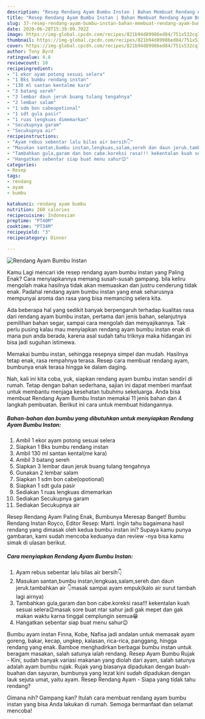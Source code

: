 ```yaml
---
description: "Resep Rendang Ayam Bumbu Instan | Bahan Membuat Rendang Ayam Bumbu Instan Yang Bisa Manjain Lidah"
title: "Resep Rendang Ayam Bumbu Instan | Bahan Membuat Rendang Ayam Bumbu Instan Yang Bisa Manjain Lidah"
slug: 37-resep-rendang-ayam-bumbu-instan-bahan-membuat-rendang-ayam-bumbu-instan-yang-bisa-manjain-lidah
date: 2020-06-28T15:39:09.702Z
image: https://img-global.cpcdn.com/recipes/821b94d89986ed84/751x532cq70/rendang-ayam-bumbu-instan-foto-resep-utama.jpg
thumbnail: https://img-global.cpcdn.com/recipes/821b94d89986ed84/751x532cq70/rendang-ayam-bumbu-instan-foto-resep-utama.jpg
cover: https://img-global.cpcdn.com/recipes/821b94d89986ed84/751x532cq70/rendang-ayam-bumbu-instan-foto-resep-utama.jpg
author: Tony Byrd
ratingvalue: 4.8
reviewcount: 10
recipeingredient:
- "1 ekor ayam potong sesuai selera"
- "1 Bks bumbu rendang instan"
- "130 ml santan kentalme kara"
- "3 batang sereh"
- "3 lembar daun jeruk buang tulang tengahnya"
- "2 lembar salam"
- "1 sdm bon cabeopotional"
- "1 sdt gula pasir"
- "1 ruas lengkuas dimemarkan"
- "Secukupnya garam"
- "Secukupnya air"
recipeinstructions:
- "Ayam rebus sebentar lalu bilas air bersih👇"
- "Masukan santan,bumbu instan,lengkuas,salam,sereh dan daun jeruk.tambahkan air 👇masak sampai ayam empuk(kalo air surut tambah lagi airnya)"
- "Tambahkan gula,garam dan bon cabe.koreksi rasa!!! kekentalan kuah sesuai selera😉masak sore buat ntar sahur jadi gak mepet dan gak makan waktu karna tinggal cemplungin semua😁"
- "Hangatkan sebentar siap buat menu sahur😉"
categories:
- Resep
tags:
- rendang
- ayam
- bumbu

katakunci: rendang ayam bumbu 
nutrition: 260 calories
recipecuisine: Indonesian
preptime: "PT40M"
cooktime: "PT34M"
recipeyield: "3"
recipecategory: Dinner

---
```



![Rendang Ayam Bumbu Instan](https://img-global.cpcdn.com/recipes/821b94d89986ed84/751x532cq70/rendang-ayam-bumbu-instan-foto-resep-utama.jpg)

Kamu Lagi mencari ide resep rendang ayam bumbu instan yang Paling Enak? Cara menyiapkannya memang susah-susah gampang. bila keliru mengolah maka hasilnya tidak akan memuaskan dan justru cenderung tidak enak. Padahal rendang ayam bumbu instan yang enak seharusnya mempunyai aroma dan rasa yang bisa memancing selera kita.

Ada beberapa hal yang sedikit banyak berpengaruh terhadap kualitas rasa dari rendang ayam bumbu instan, pertama dari jenis bahan, selanjutnya pemilihan bahan segar, sampai cara mengolah dan menyajikannya. Tak perlu pusing kalau mau menyiapkan rendang ayam bumbu instan enak di mana pun anda berada, karena asal sudah tahu triknya maka hidangan ini bisa jadi suguhan istimewa.

Memakai bumbu instan, sehingga resepnya simpel dan mudah. Hasilnya tetap enak, rasa rempahnya terasa. Resep cara membuat rendang ayam, bumbunya enak terasa hingga ke dalam daging.


Nah, kali ini kita coba, yuk, siapkan rendang ayam bumbu instan sendiri di rumah. Tetap dengan bahan sederhana, sajian ini dapat memberi manfaat untuk membantu menjaga kesehatan tubuhmu sekeluarga. Anda bisa membuat Rendang Ayam Bumbu Instan memakai 11 jenis bahan dan 4 langkah pembuatan. Berikut ini cara untuk membuat hidangannya.

<!--inarticleads1-->

##### Bahan-bahan dan bumbu yang dibutuhkan untuk menyiapkan Rendang Ayam Bumbu Instan:

1. Ambil 1 ekor ayam potong sesuai selera
1. Siapkan 1 Bks bumbu rendang instan
1. Ambil 130 ml santan kental(me kara)
1. Ambil 3 batang sereh
1. Siapkan 3 lembar daun jeruk buang tulang tengahnya
1. Gunakan 2 lembar salam
1. Siapkan 1 sdm bon cabe(opotional)
1. Siapkan 1 sdt gula pasir
1. Sediakan 1 ruas lengkuas dimemarkan
1. Sediakan Secukupnya garam
1. Sediakan Secukupnya air


Resep Rendang Ayam Paling Enak, Bumbunya Meresap Banget! Bumbu Rendang Instan Royco, Editor Resep: Marti. Ingin tahu bagaimana hasil rendang yang dimasak oleh kedua bumbu instan ini? Supaya kamu punya gambaran, kami sudah mencoba keduanya dan review -nya bisa kamu simak di ulasan berikut. 

<!--inarticleads2-->

##### Cara menyiapkan Rendang Ayam Bumbu Instan:

1. Ayam rebus sebentar lalu bilas air bersih👇
1. Masukan santan,bumbu instan,lengkuas,salam,sereh dan daun jeruk.tambahkan air 👇masak sampai ayam empuk(kalo air surut tambah lagi airnya)
1. Tambahkan gula,garam dan bon cabe.koreksi rasa!!! kekentalan kuah sesuai selera😉masak sore buat ntar sahur jadi gak mepet dan gak makan waktu karna tinggal cemplungin semua😁
1. Hangatkan sebentar siap buat menu sahur😉


Bumbu ayam instan Finna, Kobe, Nafisa jadi andalan untuk memasak ayam goreng, bakar, kecap, ungkep, kalasan, rica-rica, panggang, hingga rendang yang enak. Bamboe menghadirkan berbagai bumbu instan untuk beragam masakan, salah satunya ialah rendang. Resep Ayam Bumbu Rujak - Kini, sudah banyak variasi makanan yang diolah dari ayam, salah satunya adalah ayam bumbu rujak. Rujak yang biasanya dipadukan dengan buah-buahan dan sayuran, bumbunya yang lezat kini sudah dipadukan dengan lauk sejuta umat, yaitu ayam. Resep Rendang Ayam - Siapa yang tidak tahu rendang? 

Gimana nih? Gampang kan? Itulah cara membuat rendang ayam bumbu instan yang bisa Anda lakukan di rumah. Semoga bermanfaat dan selamat mencoba!

